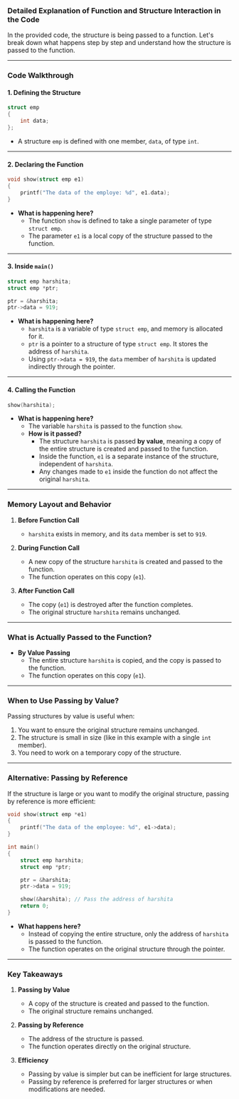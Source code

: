 ### Detailed Explanation of Function and Structure Interaction in the Code

In the provided code, the structure is being passed to a function. Let's break down what happens step by step and understand how the structure is passed to the function.

---

### **Code Walkthrough**

#### **1. Defining the Structure**
```c
struct emp
{
    int data;
};
```
- A structure `emp` is defined with one member, `data`, of type `int`.

---

#### **2. Declaring the Function**
```c
void show(struct emp e1)
{
    printf("The data of the employe: %d", e1.data);
}
```
- **What is happening here?**
  - The function `show` is defined to take a single parameter of type `struct emp`.
  - The parameter `e1` is a local copy of the structure passed to the function.

---

#### **3. Inside `main()`**
```c
struct emp harshita;
struct emp *ptr;

ptr = &harshita;
ptr->data = 919;
```
- **What is happening here?**
  - `harshita` is a variable of type `struct emp`, and memory is allocated for it.
  - `ptr` is a pointer to a structure of type `struct emp`. It stores the address of `harshita`.
  - Using `ptr->data = 919`, the `data` member of `harshita` is updated indirectly through the pointer.

---

#### **4. Calling the Function**
```c
show(harshita);
```
- **What is happening here?**
  - The variable `harshita` is passed to the function `show`.
  - **How is it passed?**
    - The structure `harshita` is passed **by value**, meaning a copy of the entire structure is created and passed to the function.
    - Inside the function, `e1` is a separate instance of the structure, independent of `harshita`.
    - Any changes made to `e1` inside the function do not affect the original `harshita`.

---

### **Memory Layout and Behavior**
1. **Before Function Call**  
   - `harshita` exists in memory, and its `data` member is set to `919`.

2. **During Function Call**  
   - A new copy of the structure `harshita` is created and passed to the function.
   - The function operates on this copy (`e1`).

3. **After Function Call**  
   - The copy (`e1`) is destroyed after the function completes.
   - The original structure `harshita` remains unchanged.

---

### **What is Actually Passed to the Function?**
- **By Value Passing**  
  - The entire structure `harshita` is copied, and the copy is passed to the function.
  - The function operates on this copy (`e1`).

---

### **When to Use Passing by Value?**
Passing structures by value is useful when:
1. You want to ensure the original structure remains unchanged.
2. The structure is small in size (like in this example with a single `int` member).
3. You need to work on a temporary copy of the structure.

---

### **Alternative: Passing by Reference**
If the structure is large or you want to modify the original structure, passing by reference is more efficient:
```c
void show(struct emp *e1)
{
    printf("The data of the employee: %d", e1->data);
}

int main()
{
    struct emp harshita;
    struct emp *ptr;

    ptr = &harshita;
    ptr->data = 919;

    show(&harshita); // Pass the address of harshita
    return 0;
}
```
- **What happens here?**
  - Instead of copying the entire structure, only the address of `harshita` is passed to the function.
  - The function operates on the original structure through the pointer.

---

### **Key Takeaways**
1. **Passing by Value**
   - A copy of the structure is created and passed to the function.
   - The original structure remains unchanged.

2. **Passing by Reference**
   - The address of the structure is passed.
   - The function operates directly on the original structure.

3. **Efficiency**
   - Passing by value is simpler but can be inefficient for large structures.
   - Passing by reference is preferred for larger structures or when modifications are needed.